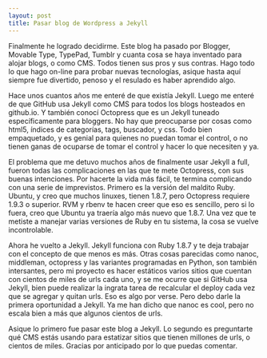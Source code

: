 ```yaml
---
layout: post
title: Pasar blog de Wordpress a Jekyll
---
```


<p>
Finalmente he logrado decidirme. Este blog ha pasado por Blogger, Movable Type, TypePad, Tumblr y cuanta cosa se haya inventado 
para alojar blogs, o como CMS. Todos tienen sus pros y sus contras. Hago todo lo que hago on-line para probar nuevas tecnolog&iacute;as, 
asique hasta aqu&iacute; siempre fue divertido, penoso y el resulado es haber aprendido algo. 
</p> 

<!-- more -->

<p>
Hace unos cuantos a&ntilde;os 
me enter&eacute; de que exist&iacute;a Jekyll. Luego me enter&eacute; de que GitHub usa Jekyll como CMS para todos los blogs
hosteados en github.io. Y tambi&eacute;n conoc&iacute; Octopress que es un Jekyll tuneado espec&iacute;ficamente para bloggers. 
No hay que preocuparse por cosas como html5, &iacute;ndices de categor&iacute;as, tags, buscador, y css. Todo bien empaquetado, 
y es genial para quienes no puedan tomar el control, o no tienen ganas de ocuparse de tomar el control y hacer lo que necesiten y ya.
</p>

<p>
El problema que me detuvo muchos a&ntilde;os de finalmente usar Jekyll a full, fueron todas las complicaciones en las que te mete
Octopress, con sus buenas intenciones. Por hacerte la vida m&aacute;s f&aacute;cil, te termina complicando con una serie de
imprevistos. Primero es la versi&oacute;n del maldito Ruby. Ubuntu, y creo que muchos linuxes, tienen 1.8.7, pero Octopress requiere
1.9.3 o superior. RVM y rbenv te hacen creer que eso es sencillo, pero si lo fuera, creo que Ubuntu ya traer&iacute;a algo m&aacute;s
nuevo que 1.8.7. Una vez que te metiste a manejar varias versiones de Ruby en tu sistema, la cosa se vuelve incontrolable. 
</p>

<p>
Ahora he vuelto a Jekyll. Jekyll funciona con Ruby 1.8.7 y te deja trabajar con el concepto de que menos es m&aacute;s. 
Otras cosas parecidas como nanoc, middleman, 
octopress y las variantes programadas en Python, son tambi&eacute;n intersantes, pero mi proyecto es hacer est&aacute;ticos varios
sitios que cuentan con cientos de miles de urls cada uno, y se me ocurre que si GitHub usa Jekyll, bien puede realizar la ingrata
tarea de recalcular el deploy cada vez que se agregar y quitan urls. Eso es algo por verse. Pero debo darle la primera oportunidad a Jekyll.
Ya me han dicho que nanoc es cool, pero no escala bien a m&aacute;s que algunos cientos de urls.
</p>

<p>
Asique lo primero fue pasar este blog a Jekyll. Lo segundo es preguntarte qu&eacute; CMS est&aacute;s usando para estatizar sitios
que tienen millones de urls, o cientos de miles. Gracias por anticipado por lo que puedas comentar.
</p>
